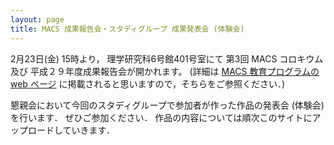 ```yaml
---
layout: page
title: MACS 成果報告会・スタディグループ 成果発表会 (体験会)
---
```


2月23日(金) 15時より， 理学研究科6号館401号室にて
第3回 MACS コロキウム 及び 平成２９年度成果報告会が開かれます。
(詳細は [MACS 教育プログラムの web ページ](http://www.sci.kyoto-u.ac.jp/ja/academics/programs/macs/) に掲載されると思いますので，そちらをご参照ください．)

懇親会において今回のスタディグループで参加者が作った作品の発表会 (体験会) を行います． ぜひご参加ください．
作品の内容については順次このサイトにアップロードしていきます．
